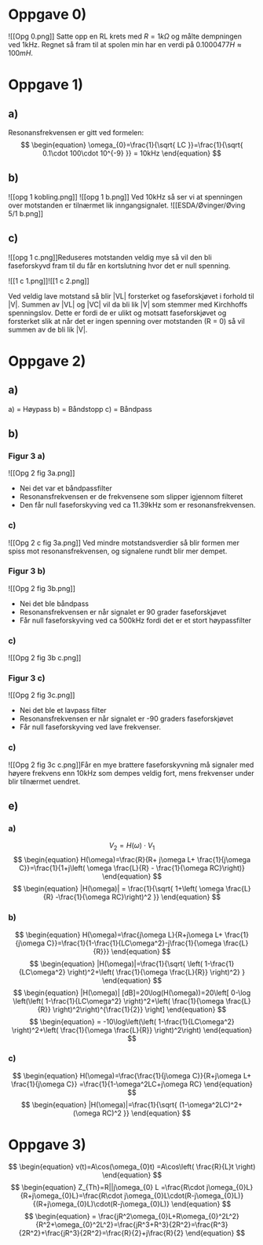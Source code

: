 # Oppgave 0)

![[Opg 0.png]]
Satte opp en RL krets med $R=1k\Omega$ og målte dempningen ved 1kHz.
Regnet så fram til at spolen min har en verdi på $0.1000477H\approx 100mH$. 


# Oppgave 1)
## a)

Resonansfrekvensen er gitt ved formelen: 
$$
 \begin{equation} 
 \omega_{0}=\frac{1}{\sqrt{ LC }}=\frac{1}{\sqrt{ 0.1\cdot 100\cdot 10^{-9} }} = 10kHz
 \end{equation} 
$$
## b)
![[opg 1 kobling.png]]
![[opg 1 b.png]]
Ved 10kHz så ser vi at spenningen over motstanden er tilnærmet lik inngangsignalet.
![[ESDA/Øvinger/Øving 5/1 b.png]]

## c)
![[opg 1 c.png]]Reduseres motstanden veldig mye så vil den bli faseforskyvd fram til du får en kortslutning hvor det er null spenning.

![[1 c 1.png]]![[1 c 2.png]]

Ved veldig lave motstand så blir |VL| forsterket og faseforskjøvet i forhold til |V|. Summen av |VL| og |VC| vil da bli lik |V| som stemmer med Kirchhoffs spenningslov. Dette er fordi de er ulikt og motsatt faseforskjøvet og forsterket slik at når det er ingen spenning over motstanden (R = 0) så vil summen av de bli lik |V|.

# Oppgave 2)
## a)

a) = Høypass
b) = Båndstopp
c) = Båndpass

## b)
### Figur 3 a)
![[Opg 2 fig 3a.png]]
- Nei det var et båndpassfilter 
- Resonansfrekvensen er de frekvensene som slipper igjennom filteret
- Den får null faseforskyving ved ca 11.39kHz som er resonansfrekvensen.
### c)
![[Opg 2 c fig 3a.png]]
Ved mindre motstandsverdier så blir formen mer spiss mot resonansfrekvensen, og signalene rundt blir mer dempet.

### Figur 3 b)
![[Opg 2 fig 3b.png]]
- Nei det ble båndpass
- Resonansfrekvensen er når signalet er 90 grader faseforskjøvet
- Får null faseforskyving ved ca 500kHz fordi det er et stort høypassfilter
### c)
![[Opg 2 fig 3b c.png]]

### Figur 3 c)
![[Opg 2 fig 3c.png]]
- Nei det ble et lavpass filter
- Resonansfrekvensen er når signalet er -90 graders faseforskjøvet
- Får null faseforskyving ved lave frekvenser.
### c)
![[Opg 2 fig 3c c.png]]Får en mye brattere faseforskyvning må signaler med høyere frekvens enn 10kHz  som dempes veldig fort, mens frekvenser under blir tilnærmet uendret.

## e)
### a)

$$
 \begin{equation} 
 V_{2} = H(\omega)\cdot V_{1}
 \end{equation} 
$$
$$
 \begin{equation} 
  H(\omega)=\frac{R}{R+ j\omega L+ \frac{1}{j\omega C}}=\frac{1}{1+j\left( \omega  \frac{L}{R} - \frac{1}{\omega RC}\right)} 
 \end{equation} 
$$
$$
 \begin{equation} 
 |H(\omega)| = \frac{1}{\sqrt{ 1+\left( \omega  \frac{L}{R} -\frac{1}{\omega RC}\right)^2 }} 
 \end{equation} 
$$
### b)
$$
 \begin{equation} 
 H(\omega)=\frac{j\omega L}{R+j\omega L+ \frac{1}{j\omega C}}=\frac{1}{1-\frac{1}{LC\omega^2}-j\frac{1}{\omega  \frac{L}{R}}} 
 \end{equation} 
$$
$$
 \begin{equation} 
 |H(\omega)|=\frac{1}{\sqrt{ \left( 1-\frac{1}{LC\omega^2} \right)^2+\left( \frac{1}{\omega  \frac{L}{R}} \right)^2} } 
 \end{equation} 
$$
$$
 \begin{equation} 
 |H(\omega)| [dB]=20\log(H(\omega))=20\left[ 0-\log \left(\left( 1-\frac{1}{LC\omega^2} \right)^2+\left( \frac{1}{\omega  \frac{L}{R}} \right)^2\right)^{\frac{1}{2}} \right] 
 \end{equation} 
$$
$$
 \begin{equation} 
 = -10\log\left(\left( 1-\frac{1}{LC\omega^2} \right)^2+\left( \frac{1}{\omega  \frac{L}{R}} \right)^2\right) 
 \end{equation} 
$$

### c)
$$
 \begin{equation} 
 H(\omega)=\frac{\frac{1}{j\omega C}}{R+j\omega L+ \frac{1}{j\omega C}} =\frac{1}{1-\omega^2LC+j\omega RC}
 \end{equation} 
$$
$$
 \begin{equation} 
 |H(\omega)|=\frac{1}{\sqrt{ (1-\omega^2LC)^2+(\omega RC)^2 }} 
 \end{equation} 
$$




# Oppgave 3)

$$
 \begin{equation} 
 v(t)=A\cos(\omega_{0}t) =A\cos\left( \frac{R}{L}t \right)
 \end{equation} 
$$
$$
 \begin{equation} 
 Z_{Th}=R||j\omega_{0} L =\frac{R\cdot j\omega_{0}L}{R+j\omega_{0}L}=\frac{R\cdot j\omega_{0}L\cdot(R-j\omega_{0}L)}{(R+j\omega_{0}L)\cdot(R-j\omega_{0}L)}
 \end{equation} 
$$
$$
 \begin{equation} 
 = \frac{jR^2\omega_{0}L+R\omega_{0}^2L^2}{R^2+\omega_{0}^2L^2}=\frac{jR^3+R^3}{2R^2}=\frac{R^3}{2R^2}+\frac{jR^3}{2R^2}=\frac{R}{2}+j\frac{R}{2}
 \end{equation} 
$$





